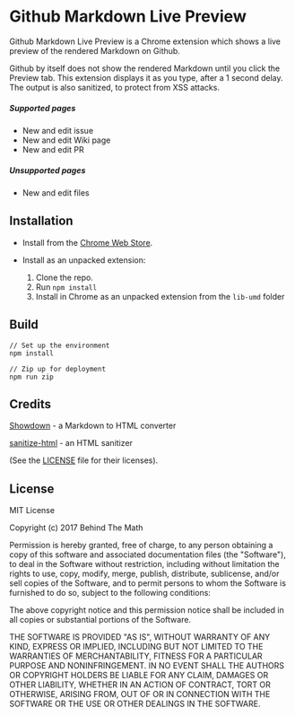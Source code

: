 # Github Markdown Live Preview
Github Markdown Live Preview is a Chrome extension which shows a live preview of the rendered Markdown on Github.

Github by itself does not show the rendered Markdown until you click the Preview tab.
This extension displays it as you type, after a 1 second delay.
The output is also sanitized, to protect from XSS attacks.

##### Supported pages
* New and edit issue
* New and edit Wiki page
* New and edit PR

##### Unsupported pages
* New and edit files

## Installation
* Install from the [Chrome Web Store](https://chrome.google.com/webstore/detail/fbpconkbjpdcmaacdbdijnfgaapannod/).

* Install as an unpacked extension:

    1. Clone the repo.
    2. Run `npm install`
    3. Install in Chrome as an unpacked extension from the `lib-umd` folder

## Build
```
// Set up the environment
npm install

// Zip up for deployment
npm run zip
```

## Credits
[Showdown](https://github.com/showdownjs/showdown) - a Markdown to HTML converter

[sanitize-html](https://github.com/punkave/sanitize-html) - an HTML sanitizer

(See the [LICENSE](LICENSE) file for their licenses).

## License
MIT License

Copyright (c) 2017 Behind The Math

Permission is hereby granted, free of charge, to any person obtaining a copy
of this software and associated documentation files (the "Software"), to deal
in the Software without restriction, including without limitation the rights
to use, copy, modify, merge, publish, distribute, sublicense, and/or sell
copies of the Software, and to permit persons to whom the Software is
furnished to do so, subject to the following conditions:

The above copyright notice and this permission notice shall be included in all
copies or substantial portions of the Software.

THE SOFTWARE IS PROVIDED "AS IS", WITHOUT WARRANTY OF ANY KIND, EXPRESS OR
IMPLIED, INCLUDING BUT NOT LIMITED TO THE WARRANTIES OF MERCHANTABILITY,
FITNESS FOR A PARTICULAR PURPOSE AND NONINFRINGEMENT. IN NO EVENT SHALL THE
AUTHORS OR COPYRIGHT HOLDERS BE LIABLE FOR ANY CLAIM, DAMAGES OR OTHER
LIABILITY, WHETHER IN AN ACTION OF CONTRACT, TORT OR OTHERWISE, ARISING FROM,
OUT OF OR IN CONNECTION WITH THE SOFTWARE OR THE USE OR OTHER DEALINGS IN THE
SOFTWARE.